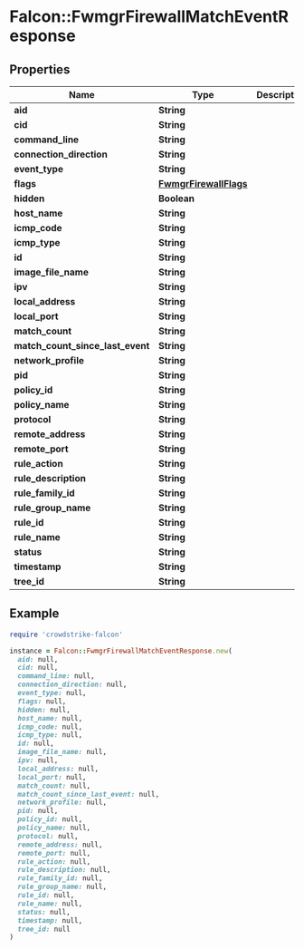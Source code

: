 # Falcon::FwmgrFirewallMatchEventResponse

## Properties

| Name | Type | Description | Notes |
| ---- | ---- | ----------- | ----- |
| **aid** | **String** |  |  |
| **cid** | **String** |  |  |
| **command_line** | **String** |  |  |
| **connection_direction** | **String** |  |  |
| **event_type** | **String** |  |  |
| **flags** | [**FwmgrFirewallFlags**](FwmgrFirewallFlags.md) |  |  |
| **hidden** | **Boolean** |  |  |
| **host_name** | **String** |  |  |
| **icmp_code** | **String** |  |  |
| **icmp_type** | **String** |  |  |
| **id** | **String** |  |  |
| **image_file_name** | **String** |  |  |
| **ipv** | **String** |  |  |
| **local_address** | **String** |  |  |
| **local_port** | **String** |  |  |
| **match_count** | **String** |  |  |
| **match_count_since_last_event** | **String** |  |  |
| **network_profile** | **String** |  |  |
| **pid** | **String** |  |  |
| **policy_id** | **String** |  |  |
| **policy_name** | **String** |  |  |
| **protocol** | **String** |  |  |
| **remote_address** | **String** |  |  |
| **remote_port** | **String** |  |  |
| **rule_action** | **String** |  |  |
| **rule_description** | **String** |  |  |
| **rule_family_id** | **String** |  |  |
| **rule_group_name** | **String** |  |  |
| **rule_id** | **String** |  |  |
| **rule_name** | **String** |  |  |
| **status** | **String** |  |  |
| **timestamp** | **String** |  |  |
| **tree_id** | **String** |  |  |

## Example

```ruby
require 'crowdstrike-falcon'

instance = Falcon::FwmgrFirewallMatchEventResponse.new(
  aid: null,
  cid: null,
  command_line: null,
  connection_direction: null,
  event_type: null,
  flags: null,
  hidden: null,
  host_name: null,
  icmp_code: null,
  icmp_type: null,
  id: null,
  image_file_name: null,
  ipv: null,
  local_address: null,
  local_port: null,
  match_count: null,
  match_count_since_last_event: null,
  network_profile: null,
  pid: null,
  policy_id: null,
  policy_name: null,
  protocol: null,
  remote_address: null,
  remote_port: null,
  rule_action: null,
  rule_description: null,
  rule_family_id: null,
  rule_group_name: null,
  rule_id: null,
  rule_name: null,
  status: null,
  timestamp: null,
  tree_id: null
)
```

